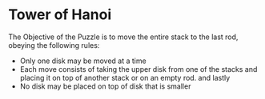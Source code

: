 # Tower of Hanoi


The Objective of the Puzzle is to move the entire stack to the last rod, obeying the following rules:

 - Only one disk may be moved at a time
 - Each move consists of taking the upper disk from one of the stacks and placing it on top of another stack or on an empty rod. and lastly
 - No disk may be placed on top of disk that is smaller